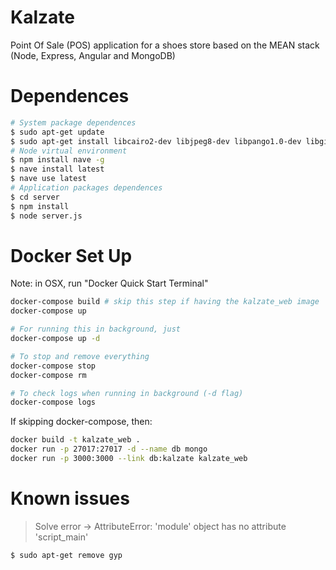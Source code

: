 Kalzate
=======

Point Of Sale (POS) application for a shoes store based on the MEAN stack (Node, Express, Angular and MongoDB) 

# Dependences

```bash
# System package dependences
$ sudo apt-get update 
$ sudo apt-get install libcairo2-dev libjpeg8-dev libpango1.0-dev libgif-dev build-essential g++ redis-server mongodb-org
# Node virtual environment
$ npm install nave -g
$ nave install latest
$ nave use latest
# Application packages dependences
$ cd server
$ npm install
$ node server.js
```

# Docker Set Up

Note: in OSX, run "Docker Quick Start Terminal" 

```bash
docker-compose build # skip this step if having the kalzate_web image
docker-compose up

# For running this in background, just
docker-compose up -d

# To stop and remove everything
docker-compose stop
docker-compose rm

# To check logs when running in background (-d flag)
docker-compose logs
```

If skipping docker-compose, then:

```bash
docker build -t kalzate_web .
docker run -p 27017:27017 -d --name db mongo
docker run -p 3000:3000 --link db:kalzate kalzate_web
```


# Known issues

> Solve error -> AttributeError: 'module' object has no attribute 'script_main'

```bash
$ sudo apt-get remove gyp
```
